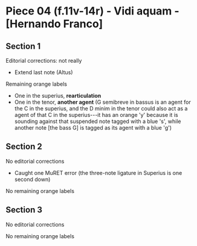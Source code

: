 # Piece 04 (f.11v-14r) - Vidi aquam - [Hernando Franco]

## Section 1

Editorial corrections: not really
- Extend last note (Altus)

Remaining orange labels
- One in the superius, **rearticulation**
- One in the tenor, **another agent** (G semibreve in bassus is an agent for the C in the superius, and the D minim in the tenor could also act as a agent of that C in the superius---it has an orange 'y' because it is sounding against that suspended note tagged with a blue 's', while another note [the bass G] is tagged as its agent with a blue 'g')


## Section 2

No editorial corrections
- Caught one MuRET error (the three-note ligature in Superius is one second down)

No remaining orange labels


## Section 3

No editorial corrections

No remaining orange labels